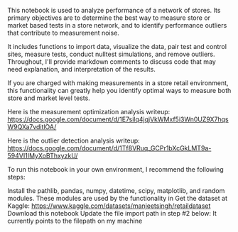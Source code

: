 This notebook is used to analyze performance of a network of stores. Its primary objectives are to determine the best way to measure store or market based tests in a store network, and to identify performance outliers that contribute to measurement noise.

It includes functions to import data, visualize the data, pair test and control sites, measure tests, conduct nulltest simulations, and remove outliers. Throughout, I'll provide markdown comments to discuss code that may need explanation, and interpretation of the results.

If you are charged with making measurements in a store retail environment, this functionality can greatly help you identify optimal ways to measure both store and market level tests.

Here is the measurement optimization analysis writeup: https://docs.google.com/document/d/1E7silq4jqjVkWMxf5i3Wn0UZ9X7hqsW9QXa7vditlOA/

Here is the outlier detection analysis writeup: https://docs.google.com/document/d/1Tf8VRuq_GCPr1bXcGkLMT9a-594VI1IMyXoBThxyzkU/

To run this notebook in your own environment, I recommend the following steps:

Install the pathlib, pandas, numpy, datetime, scipy, matplotlib, and random modules. These modules are used by the functionality in
Get the dataset at Kaggle: https://www.kaggle.com/datasets/manjeetsingh/retaildataset
Download this notebook
Update the file import path in step #2 below: It currently points to the filepath on my machine
